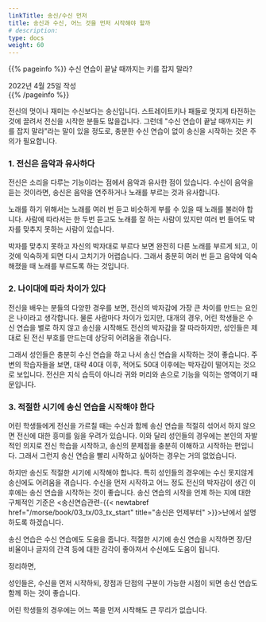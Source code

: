 ```yaml
---
linkTitle: 송신/수신 먼저
title: 송신과 수신, 어느 것을 먼저 시작해야 할까
# description: 
type: docs
weight: 60
---
```

{{% pageinfo %}}
수신 연습이 끝날 때까지는 키를 잡지 말라?

2022년 4월 25일 작성<br>
{{% /pageinfo %}}


전신의 멋이나 재미는 수신보다는 송신입니다. 스트레이트키나 패들로 멋지게 타전하는 것에 끌려서 전신을 시작한 분들도 많을겁니다. 그런데 "수신 연습이 끝날 때까지는 키를 잡지 말라"라는 말이 있을 정도로, 충분한 수신 연습이 없이 송신을 시작하는 것은 주의가 필요합니다.

### 1. 전신은 음악과 유사하다

전신은 소리을 다루는 기능이라는 점에서 음악과 유사한 점이 있습니다. 수신이 음악을 듣는 것이라면, 송신은 음악을 연주하거나 노래를 부르는 것과 유사합니다.

노래를 하기 위해서는 노래를 여러 번 듣고 비슷하게 부를 수 있을 때 노래를 불러야 합니다. 사람에 따라서는 한 두번 듣고도 노래를 잘 하는 사람이 있지만 여러 번 들어도 박자를 맞추지 못하는 사람이 있습니다.

박자를 맞추지 못하고 자신의 박자대로 부르다 보면 완전히 다른 노래를 부르게 되고, 이것에 익숙하게 되면 다시 고치기가 어렵습니다. 그래서 충분히 여러 번 듣고 음악에 익숙해졌을 때 노래를 부르도록 하는 것입니다.

### 2. 나이대에 따라 차이가 있다

전신을 배우는 분들의 다양한 경우를 보면, 전신의 박자감에 가장 큰 차이를 만드는 요인은 나이라고 생각합니다. 물론 사람마다 차이가 있지만, 대개의 경우, 어린 학생들은 수신 연습을 별로 하지 않고 송신을 시작해도 전신의 박자감을 잘 따라하지만, 성인들은 제대로 된 전신 부호를 만드는데 상당히 어려움을 겪습니다.

그래서 성인들은 충분히 수신 연습을 하고 나서 송신 연습을 시작하는 것이 좋습니다. 주변의 학습자들을 보면, 대략 40대 이후, 적어도 50대 이후에는 박자감이 떨어지는 것으로 보입니다. 전신은 지식 습득이 아니라 귀와 머리와 손으로 기능을 익히는 영역이기 때문입니다.

### 3. 적절한 시기에 송신 연습을 시작해야 한다

어린 학생들에게 전신을 가르칠 때는 수신과 함께 송신 연습을 적절히 섞어서 하지 않으면 전신에 대한 흥미를 잃을 우려가 있습니다. 이와 달리 성인들의 경우에는 본인의 자발적인 의지로 전신 학습을 시작하고, 송신의 문제점을 충분히 이해하고 시작하는 편입니다. 그래서 그런지 송신 연습을 빨리 시작하고 싶어하는 경우는 거의 없었습니다.

하지만 송신도 적절한 시기에 시작해야 합니다. 특히 성인들의 경우에는 수신 못지않게 송신에도 어려움을 겪습니다. 수신을 먼저 시작하고 어느 정도 전신의 박자감이 생긴 이후에는 송신 연습을 시작하는 것이 좋습니다. 송신 연습의 시작을 언제 하는 지에 대한 구체적인 기준은 <송신연습관련-{{< newtabref href="/morse/book/03_tx/03_tx_start" title="송신은 언제부터" >}}>난에서 설명하도록 하겠습니다.

송신 연습은 수신 연습에도 도움을 줍니다. 적절한 시기에 송신 연습을 시작하면 장/단 비율이나 글자의 간격 등에 대한 감각이 좋아져서 수신에도 도움이 됩니다.

정리하면,

성인들은, 수신을 먼저 시작하되, 장점과 단점의 구분이 가능한 시점이 되면 송신 연습도 함께 하는 것이 좋습니다.

어린 학생들의 경우에는 어느 쪽을 먼저 시작해도 큰 무리가 없습니다.





